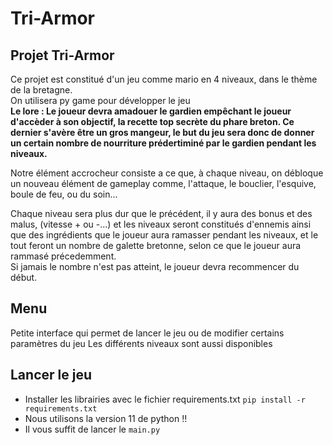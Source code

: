 # Tri-Armor

## Projet Tri-Armor
Ce projet est constitué d'un jeu comme mario en 4 niveaux, dans le thème de la bretagne.  
On utilisera py game pour développer le jeu  
**Le lore : Le joueur devra amadouer le gardien empêchant le joueur d'accèder à son objectif, la recette top secrète du phare breton. Ce dernier s'avère être un gros mangeur, le but du jeu sera donc de donner un certain nombre de nourriture prédertiminé par le gardien pendant les niveaux.**  
  
Notre élément accrocheur consiste a ce que, à chaque niveau, on débloque un nouveau élément de gameplay comme, l'attaque, le bouclier, l'esquive, boule de feu, ou du soin...  
  
Chaque niveau sera plus dur que le précédent, il y aura des bonus et des malus, (vitesse + ou -...) et les niveaux seront constitués d'ennemis ainsi que des ingrédients que le joueur aura ramasser pendant les niveaux, et le tout feront un nombre de galette bretonne, selon ce que le joueur aura rammasé précedemment.  
Si jamais le nombre n'est pas atteint, le joueur devra recommencer du début. 

## Menu

Petite interface qui permet de lancer le jeu ou de modifier certains paramètres du jeu
Les différents niveaux sont aussi disponibles

## Lancer le jeu

- Installer les librairies avec le fichier requirements.txt `pip install -r requirements.txt`
- Nous utilisons la version 11 de python !!
- Il vous suffit de lancer le `main.py`

